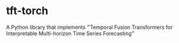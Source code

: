 # tft-torch
A Python library that implements ״Temporal Fusion Transformers for Interpretable Multi-horizon Time Series Forecasting״
